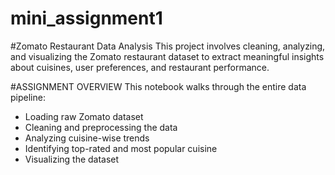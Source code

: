 # mini_assignment1
#Zomato Restaurant Data Analysis
This project involves cleaning, analyzing, and visualizing the Zomato restaurant dataset to extract meaningful insights about cuisines, user preferences, and restaurant performance.

#ASSIGNMENT OVERVIEW
This notebook walks through the entire data pipeline:
- Loading raw Zomato dataset
- Cleaning and preprocessing the data
- Analyzing cuisine-wise trends
- Identifying top-rated and most popular cuisine
- Visualizing the dataset
